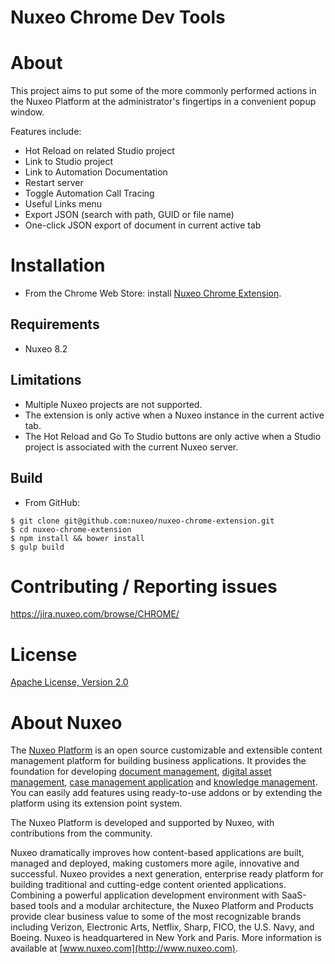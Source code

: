 Nuxeo Chrome Dev Tools
======================

# About

This project aims to put some of the more commonly performed actions in the Nuxeo
Platform at the administrator's fingertips in a convenient popup window.

Features include:
* Hot Reload on related Studio project
* Link to Studio project
* Link to Automation Documentation
* Restart server
* Toggle Automation Call Tracing
* Useful Links menu
* Export JSON (search with path, GUID or file name)
* One-click JSON export of document in current active tab

# Installation

- From the Chrome Web Store: install [Nuxeo Chrome Extension](https://chrome.google.com/webstore/detail/nuxeo-extension/kncphbjdicjganncpalklkllihdidcmh).

## Requirements

* Nuxeo 8.2

## Limitations

* Multiple Nuxeo projects are not supported.
* The extension is only active when a Nuxeo instance in the current active tab.
* The Hot Reload and Go To Studio buttons are only active when a Studio project is associated with the current Nuxeo server.

## Build

- From GitHub:
```
$ git clone git@github.com:nuxeo/nuxeo-chrome-extension.git
$ cd nuxeo-chrome-extension
$ npm install && bower install
$ gulp build
```

# Contributing / Reporting issues

https://jira.nuxeo.com/browse/CHROME/

# License

[Apache License, Version 2.0](http://www.apache.org/licenses/LICENSE-2.0.html)

# About Nuxeo

The [Nuxeo Platform](http://www.nuxeo.com/products/content-management-platform/) is an open source customizable and extensible content management platform for building business applications. It provides the foundation for developing [document management](http://www.nuxeo.com/solutions/document-management/), [digital asset management](http://www.nuxeo.com/solutions/digital-asset-management/), [case management application](http://www.nuxeo.com/solutions/case-management/) and [knowledge management](http://www.nuxeo.com/solutions/advanced-knowledge-base/). You can easily add features using ready-to-use addons or by extending the platform using its extension point system.

The Nuxeo Platform is developed and supported by Nuxeo, with contributions from the community.

Nuxeo dramatically improves how content-based applications are built, managed and deployed, making customers more agile, innovative and successful. Nuxeo provides a next generation, enterprise ready platform for building traditional and cutting-edge content oriented applications. Combining a powerful application development environment with
SaaS-based tools and a modular architecture, the Nuxeo Platform and Products provide clear business value to some of the most recognizable brands including Verizon, Electronic Arts, Netflix, Sharp, FICO, the U.S. Navy, and Boeing. Nuxeo is headquartered in New York and Paris.
More information is available at [www.nuxeo.com](http://www.nuxeo.com).
